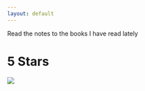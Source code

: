 ```yaml
---
layout: default
---
```


Read the notes to the books I have read lately

# 5 Stars

[![](http://ecx.images-amazon.com/images/I/51N+Ba1mYOL._AC_US160_.jpg)](./kleon-austin-show-your-work/index "Notes")
